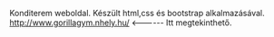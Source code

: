 Konditerem weboldal.
Készült html,css és bootstrap alkalmazásával. 
http://www.gorillagym.nhely.hu/   <------ Itt megtekinthető.
